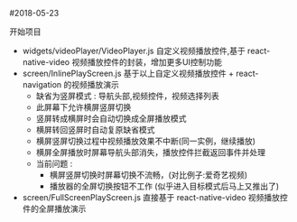 #2018-05-23

开始项目

- widgets/videoPlayer/VideoPlayer.js 自定义视频播放控件,基于 react-native-video 视频播放控件的封装，增加更多UI控制功能
- screen/InlinePlayScreen.js 基于以上自定义视频播放控件 + react-navigation 的视频播放演示
    - 缺省为竖屏模式 : 导航头部,视频控件，视频选择列表
    - 此屏幕下允许横屏竖屏切换
    - 竖屏转成横屏时会自动切换成全屏播放模式
    - 横屏转回竖屏时自动复原缺省模式
    - 横屏竖屏切换过程中视频播放效果不中断(同一实例，继续播放)
    - 横屏全屏播放时屏幕导航头部消失，播放控件拦截返回事件并处理
    - 当前问题 :
        - 横屏竖屏切换时屏幕切换不流畅，(对比例子:爱奇艺视频)
        - 播放器的全屏切换按钮不工作 (似乎进入目标模式后马上又推出了)
- screen/FullScreenPlayScreen.js 直接基于 react-native-video 视频播放控件的全屏播放演示
